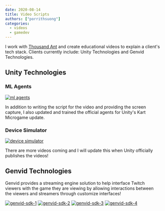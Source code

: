 ```yaml
---
date: 2020-08-14
title: Video Scripts
authors: ["porrithsuong"]
categories:
  - videos
  - gamedev
---
```


I work with [Thousand Ant](http://thousandant.com/) and create educational videos to explain a client's tech stack. 
Clients currently include: Unity Technologies and Genvid Technologies.

## Unity Technologies
### ML Agents
[![ml agents](http://img.youtube.com/vi/gYwWolRFt98/0.jpg)](http://www.youtube.com/watch?v=gYwWolRFt98 "ML Agents")

In addition to writing the script for the video and providing the screen capture, I also updated and trained the official 
agents for Unity's Kart Microgame update.

### Device Simulator
[![device simulator](http://img.youtube.com/vi/uokF9CmUs9c/0.jpg)](http://www.youtube.com/watch?v=uokF9CmUs9c "Device Simulator")

There are more videos coming and I will update this when Unity officially publishes the videos!

## Genvid Technologies
Genvid provides a streaming engine solution to help interface Twitch viewers with the game they are viewing by allowing 
interactions between the viewers and streamers through customize interfaces!

[![genvid-sdk-1](http://img.youtube.com/vi/yfI6txN0l3A/0.jpg)](http://www.youtube.com/watch?v=yfI6txN0l3A "Genvid SDK Pt. 1")
[![genvid-sdk-2](http://img.youtube.com/vi/q9_3O7dCPOg/0.jpg)](http://www.youtube.com/watch?v=q9_3O7dCPOg "Genvid SDK Pt. 2")
[![genvid-sdk-3](http://img.youtube.com/vi/liUBiHi1N8M/0.jpg)](http://www.youtube.com/watch?v=liUBiHi1N8M "Genvid SDK Pt. 3")
[![genvid-sdk-4](http://img.youtube.com/vi/1pFk7Havww0/0.jpg)](http://www.youtube.com/watch?v=1pFk7Havww0 "Genvid SDK Pt. 4")


